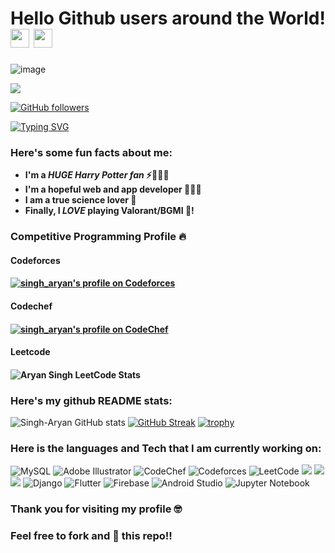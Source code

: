 # Hello Github users around the World! <img src= "https://media2.giphy.com/media/Lm5hxmmI6ucOQGfjKj/giphy.gif?cid=6c09b952o9xti0m387z597k2xqipch3qmqjydym98oef87ve&rid=giphy.gif&ct=s" width= "30" height= "30"> <img src= "https://media.tenor.com/images/2adfe94e69139f3e22623b61d375a7a7/tenor.gif" width= "30" height= "30">

![image](bg.png)

<img src="https://profile-counter.glitch.me/Singh-Aryan/count.svg">

[![GitHub followers](https://img.shields.io/github/followers/Singh-Aryan.svg?style=social&label=Followers)](https://github.com/Singh-Aryan?tab=followers)

[![Typing SVG](https://readme-typing-svg.herokuapp.com?font=Architects+Daughter&color=7AF79A&size=30&lines=Hey!+It's+Aryan+Singh!;I'm+a+learning+developer...;I'm+a+CRAZY+tech+fan;And+I'm+a+proud+GitHub+user)](https://git.io/typing-svg)
<h3> Here's some fun facts about me: </h3>

- **I'm a ***HUGE Harry Potter fan*** ⚡🧙🏻‍♂️**
-  **I'm a hopeful web and app developer 👩🏻‍💻**
-  **I am a true science lover 🔬**
-  **Finally, I ***LOVE*** playing Valorant/BGMI 🔫!**

### Competitive Programming Profile :fire:
#### Codeforces
#### <a href="https://codeforces.com/profile/singh_aryan"><img src="https://img.shields.io/badge/dynamic/json?&color=1f8acb&logo=codeforces&label=Codeforces&url=https://competitive-programming-score.herokuapp.com/api/codeforces/singh_aryan&query=%24.rating&prefix=Rating%20&style=for-the-badge&cacheSeconds=259200" alt="singh_aryan's profile on Codeforces" title="singh_aryan's profile on Codeforces"></a>

#### Codechef
#### <a href="https://www.codechef.com/users/singh_aryan"><img src="https://img.shields.io/badge/dynamic/json?label=CodeChef&query=%24.country_rank&url=https://competitive-programming-score.herokuapp.com/api/codechef/singh_aryan&logo=codechef&logoColor=f5f5dc&labelColor=7b5e47&style=for-the-badge&cacheSeconds=259200" alt="singh_aryan's profile on CodeChef" title="singh_aryan's profile on CodeChef"></a>

#### Leetcode
#### ![Aryan Singh LeetCode Stats](https://leetcode-stats-six.vercel.app/api?username=singh_aryan&theme=dark)


### Here's my github README stats:

![Singh-Aryan GitHub stats](https://github-readme-stats.vercel.app/api?username=Singh-Aryan&show_icons=true&theme=radical) 
[![GitHub Streak](https://github-readme-streak-stats.herokuapp.com/?user=Singh-Aryan&theme=radical)](https://git.io/streak-stats) 
[![trophy](https://github-profile-trophy.vercel.app/?username=Singh-Aryan)](https://github.com/ryo-ma/github-profile-trophy)

### Here is the languages and Tech that I am currently working on:

![MySQL](https://img.shields.io/badge/mysql-%2300f.svg?style=for-the-badge&logo=mysql&logoColor=white)
![Adobe Illustrator](https://img.shields.io/badge/adobeillustrator-%23FF9A00.svg?style=for-the-badge&logo=adobeillustrator&logoColor=white)
![CodeChef](https://img.shields.io/badge/CodeChef-%23964B00.svg?style=for-the-badge&logo=CodeChef&logoColor=white)
![Codeforces](https://img.shields.io/badge/Codeforces-445f9d?style=for-the-badge&logo=Codeforces&logoColor=white)
![LeetCode](https://img.shields.io/badge/LeetCode-000000?style=for-the-badge&logo=LeetCode&logoColor=#d16c06)
![](https://img.shields.io/badge/JavaScript-F7DF1E?style=for-the-badge&logo=javascript&logoColor=black)
![](https://img.shields.io/badge/HTML5-E34F26?style=for-the-badge&logo=html5&logoColor=white)
![](https://img.shields.io/badge/CSS3-1572B6?style=for-the-badge&logo=css3&logoColor=white)
![Django](https://img.shields.io/badge/django-%23092E20.svg?style=for-the-badge&logo=django&logoColor=white)
![Flutter](https://img.shields.io/badge/Flutter-%2302569B.svg?style=for-the-badge&logo=Flutter&logoColor=white)
![Firebase](https://img.shields.io/badge/firebase-%23039BE5.svg?style=for-the-badge&logo=firebase)
![Android Studio](https://img.shields.io/badge/Android%20Studio-3DDC84.svg?style=for-the-badge&logo=android-studio&logoColor=white)
![Jupyter Notebook](https://img.shields.io/badge/jupyter-%23FA0F00.svg?style=for-the-badge&logo=jupyter&logoColor=white)


### Thank you for visiting my profile 🤓 

### Feel free to fork and 🌟 this repo!!










